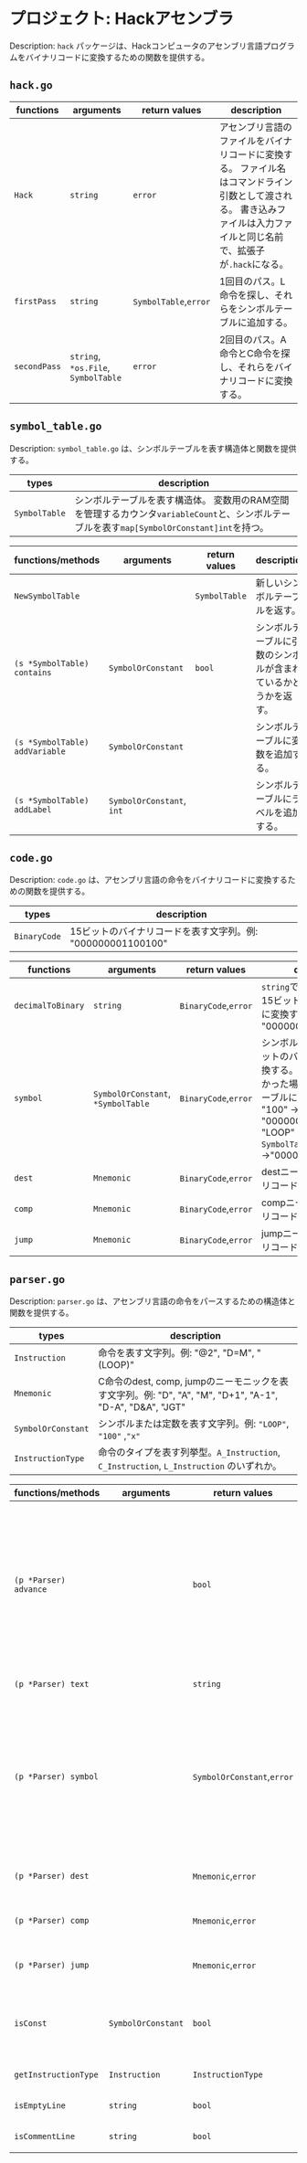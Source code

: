 
# プロジェクト: Hackアセンブラ

Description:
`hack` パッケージは、Hackコンピュータのアセンブリ言語プログラムをバイナリコードに変換するための関数を提供する。

## `hack.go`

| functions | arguments | return values | description |
|-----------|-----------|---------------|-------------|
| `Hack` | `string` |`error`| アセンブリ言語のファイルをバイナリコードに変換する。 ファイル名はコマンドライン引数として渡される。 書き込みファイルは入力ファイルと同じ名前で、拡張子が`.hack`になる。 |
| `firstPass` |`string`| `SymbolTable`,`error`| 1回目のパス。L命令を探し、それらをシンボルテーブルに追加する。 |
| `secondPass` | `string`, `*os.File`, `SymbolTable` |`error`| 2回目のパス。A命令とC命令を探し、それらをバイナリコードに変換する。 |

## `symbol_table.go`
Description: `symbol_table.go` は、シンボルテーブルを表す構造体と関数を提供する。


| types | description |
|-------|-------------|
| `SymbolTable` | シンボルテーブルを表す構造体。 変数用のRAM空間を管理するカウンタ`variableCount`と、シンボルテーブルを表す`map[SymbolOrConstant]int`を持つ。 |


| functions/methods | arguments | return values | description |
|-----------|-----------|---------------|-------------|
| `NewSymbolTable` | | `SymbolTable` | 新しいシンボルテーブルを返す。 |
| `(s *SymbolTable) contains` | `SymbolOrConstant` | `bool` | シンボルテーブルに引数のシンボルが含まれているかどうかを返す。 |
| `(s *SymbolTable) addVariable` | `SymbolOrConstant` | | シンボルテーブルに変数を追加する。 |
| `(s *SymbolTable) addLabel` | `SymbolOrConstant`, `int` | | シンボルテーブルにラベルを追加する。 |

## `code.go`
Description: `code.go` は、アセンブリ言語の命令をバイナリコードに変換するための関数を提供する。



| types | description |
|-------|-------------|
| `BinaryCode` | 15ビットのバイナリコードを表す文字列。例: "000000001100100" |



| functions | arguments | return values | description |
|-----------|-----------|---------------|-------------|
| `decimalToBinary` |`string`| `BinaryCode`,`error`| `string`で表された10進数を15ビットのバイナリコードに変換する。例: "100" -> "000000001100100" |
| `symbol` | `SymbolOrConstant`, `*SymbolTable` | `BinaryCode`,`error`| シンボルまたは定数を15ビットのバイナリコードに変換する。新しい変数が見つかった場合は、シンボルテーブルに追加する。例: "100" -> "000000001100100", "LOOP" -> `SymbolTable`.table["LOOP"]->"000000000000001" |
| `dest` | `Mnemonic` | `BinaryCode`,`error`| destニーモニックのバイナリコードを返す。 |
| `comp` | `Mnemonic` | `BinaryCode`,`error`| compニーモニックのバイナリコードを返す。 |
| `jump` | `Mnemonic` | `BinaryCode`,`error`| jumpニーモニックのバイナリコードを返す。 |

## `parser.go`
Description: `parser.go` は、アセンブリ言語の命令をパースするための構造体と関数を提供する。

| types | description |
|-------|-------------|
| `Instruction` | 命令を表す文字列。例: "@2", "D=M", "(LOOP)" |
|`Mnemonic`| C命令のdest, comp, jumpのニーモニックを表す文字列。例: "D", "A", "M", "D+1", "A-1", "D-A", "D&A", "JGT" |
| `SymbolOrConstant` | シンボルまたは定数を表す文字列。例: `"LOOP"`, `"100"` ,`"x"` |
| `InstructionType` | 命令のタイプを表す列挙型。`A_Instruction`, `C_Instruction`, `L_Instruction` のいずれか。 |


| functions/methods | arguments | return values | description |
|-----------|-----------|---------------|-------------|
| `(p *Parser) advance`   |           |`bool`         | `Parser` が次の命令を読み込み、それを現在の命令にする。もしもう命令がない場合は false を返す。 コメント行や空行は無視して，命令が見つかる，またはファイルの終わりに達するまでスキャンを続ける。 |
| `(p *Parser) text`    |           |`string`       | 現在の命令を返す。 |
| `(p *Parser) symbol`    |           | `SymbolOrConstant`,`error`| 現在の命令が`"@const"`の場合は`"const"`を返す。`"@variable"`の場合は`"variable"`を返す。`"(label)"`の場合は`"label"`を返す。 A命令でもL命令でもない場合はエラーを返す。 |
| `(p *Parser) dest `     |           |`Mnemonic`,`error`| 現在のC命令のdestニーモニックを返す。 |
| `(p *Parser) comp`      |           |`Mnemonic`,`error`| 現在のC命令のcompニーモニックを返す。 |
| `(p *Parser) jump`      |           |`Mnemonic`,`error`| 現在のC命令のjumpニーモニックを返す。 |
| `isConst`   | `SymbolOrConstant` |`bool`| 引数が定数かどうかを返す。 `string` を `int` に変換できるかどうかで判断する。 |
| `getInstructionType` | `Instruction` | `InstructionType` | 命令のタイプを返す。 |
| `isEmptyLine` |`string`|`bool`| 引数が空行かどうかを返す。 |
| `isCommentLine` |`string`|`bool`| 引数がコメント行かどうかを返す。 |
